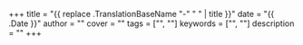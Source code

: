 +++
title = "{{ replace .TranslationBaseName "-" " " | title }}"
date = "{{ .Date }}"
author = ""
cover = ""
tags = ["", ""]
keywords = ["", ""]
description = ""
+++
